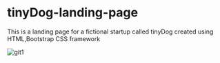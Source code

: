 # tinyDog-landing-page
This is a landing page for a fictional startup called tinyDog created using HTML,Bootstrap CSS framework

![git1](https://github.com/nimishbitla11/tinyDog-landing-page/assets/24939774/23395831-983b-4c36-b702-8a6af7d88d85)
